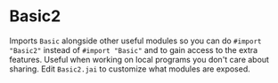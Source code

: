 # Basic2

Imports `Basic` alongside other useful modules so you can do `#import "Basic2"` instead of `#import "Basic"` and to gain access to the extra features.  Useful when working on local programs you don't care about sharing.  Edit `Basic2.jai` to customize what modules are exposed.
